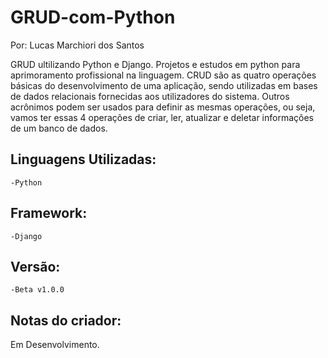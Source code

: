 # GRUD-com-Python
<p>Por: Lucas Marchiori dos Santos</p>

GRUD ultilizando Python e Django.
Projetos e estudos em python para aprimoramento profissional na linguagem.
CRUD são as quatro operações básicas do desenvolvimento de uma aplicação, sendo utilizadas em bases de dados relacionais fornecidas aos utilizadores do sistema. Outros acrônimos podem ser usados para definir as mesmas operações, ou seja, vamos ter essas 4 operações de criar, ler, atualizar e deletar informações de um banco de dados.

## Linguagens Utilizadas:
    -Python

## Framework:
    -Django
    
## Versão:
    -Beta v1.0.0
    
## Notas do criador:
  Em Desenvolvimento.

